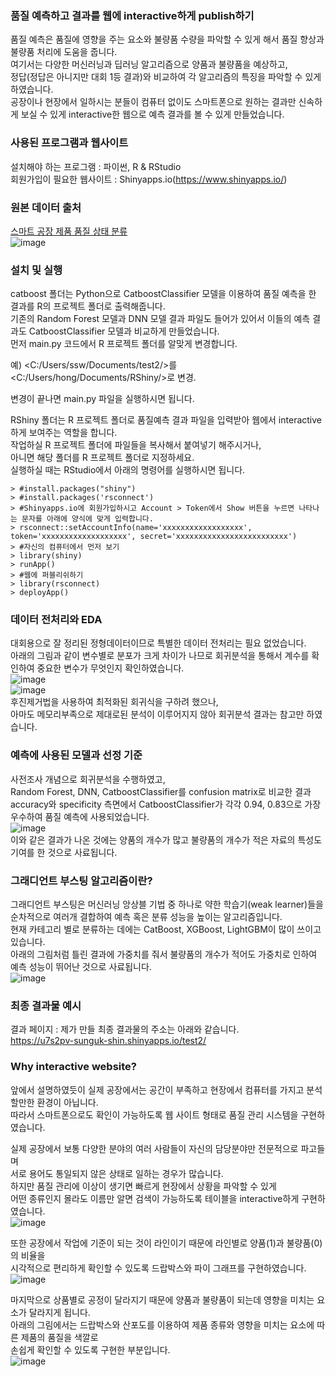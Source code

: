 ### 품질 예측하고 결과를 웹에 interactive하게 publish하기  

품질 예측은 품질에 영향을 주는 요소와 불량품 수량을 파악할 수 있게 해서 품질 향상과 불량품 처리에 도움을 줍니다.  
여기서는 다양한 머신러닝과 딥러닝 알고리즘으로 양품과 불량품을 예상하고,  
정답(정답은 아니지만 대회 1등 결과)와 비교하여 각 알고리즘의 특징을 파악할 수 있게 하였습니다.  
공장이나 현장에서 일하시는 분들이 컴퓨터 없이도 스마트폰으로 원하는 결과만 신속하게 보실 수 있게 interactive한 웹으로 예측 결과를 볼 수 있게 만들었습니다.  

  
### 사용된 프로그램과 웹사이트  
  
설치해야 하는 프로그램 : 파이썬, R & RStudio  
회원가입이 필요한 웹사이트 : Shinyapps.io(https://www.shinyapps.io/)  

  
### 원본 데이터 출처  
  
[스마트 공장 제품 품질 상태 분류](https://dacon.io/competitions/official/236055/data)  
![image](https://github.com/SungUk/quality/assets/5809062/7fdc761b-5e34-44f7-bccb-2ab1ed3c2be1)


### 설치 및 실행  
  
catboost 폴더는 Python으로 CatboostClassifier 모델을 이용하여 품질 예측을 한 결과를 R의 프로젝트 폴더로 출력해줍니다.  
기존의 Random Forest 모델과 DNN 모델 결과 파일도 들어가 있어서 이들의 예측 결과도 CatboostClassifier 모델과 비교하게 만들었습니다.  
먼저 main.py 코드에서 R 프로젝트 폴더를 알맞게 변경합니다.  
  
예) <C:/Users/ssw/Documents/test2/>를 <C:/Users/hong/Documents/RShiny/>로 변경.
  
변경이 끝나면 main.py 파일을 실행하시면 됩니다.  

RShiny 폴더는 R 프로젝트 폴더로 품질예측 결과 파일을 입력받아 웹에서 interactive하게 보여주는 역할을 합니다.  
작업하실 R 프로젝트 폴더에 파일들을 복사해서 붙여넣기 해주시거나,  
아니면 해당 폴더를 R 프로젝트 폴더로 지정하세요.  
실행하실 때는 RStudio에서 아래의 명령어를 실행하시면 됩니다.  
```
> #install.packages("shiny")
> #install.packages('rsconnect')
> #Shinyapps.io에 회원가입하시고 Account > Token에서 Show 버튼을 누르면 나타나는 문자를 아래에 양식에 맞게 입력합니다.
> rsconnect::setAccountInfo(name='xxxxxxxxxxxxxxxxxx', token='xxxxxxxxxxxxxxxxxxx', secret='xxxxxxxxxxxxxxxxxxxxxxxxx')
> #자신의 컴퓨터에서 먼저 보기
> library(shiny)
> runApp()
> #웹에 퍼블리쉬하기
> library(rsconnect)
> deployApp()
```


### 데이터 전처리와 EDA  
  
대회용으로 잘 정리된 정형데이터이므로 특별한 데이터 전처리는 필요 없었습니다.  
아래의 그림과 같이 변수별로 분포가 크게 차이가 나므로 회귀분석을 통해서 계수를 확인하여 중요한 변수가 무엇인지 확인하였습니다.  
![image](https://github.com/SungUk/quality/assets/5809062/ba77d349-2348-4922-9ffe-41aa093dfe7e)  
![image](https://github.com/SungUk/quality/assets/5809062/584c4333-33ab-45f6-aa8a-56651bd44eb7)  
후진제거법을 사용하여 최적화된 회귀식을 구하려 했으나,  
아마도 메모리부족으로 제대로된 분석이 이루어지지 않아 회귀분석 결과는 참고만 하였습니다.  

  
### 예측에 사용된 모델과 선정 기준  
  
사전조사 개념으로 회귀분석을 수행하였고,  
Random Forest, DNN, CatboostClassifier를 confusion matrix로 비교한 결과  
accuracy와 specificity 측면에서 CatboostClassifier가 각각 0.94, 0.83으로 가장 우수하여 품질 예측에 사용되었습니다.  
![image](https://github.com/SungUk/quality/assets/5809062/8dd8bcd2-e7c7-4baa-a492-98ac6d5337c5)  
이와 같은 결과가 나온 것에는 양품의 개수가 많고 불량품의 개수가 적은 자료의 특성도 기여를 한 것으로 사료됩니다.  


### 그래디언트 부스팅 알고리즘이란?  
  
그래디언트 부스팅은 머신러닝 앙상블 기법 중 하나로 약한 학습기(weak learner)들을  
순차적으로 여러개 결합하여 예측 혹은 분류 성능을 높이는 알고리즘입니다.  
현재 카테고리 별로 분류하는 데에는 CatBoost, XGBoost, LightGBM이 많이 쓰이고 있습니다.  
아래의 그림처럼 틀린 결과에 가중치를 줘서 불량품의 개수가 적어도 가중치로 인하여 예측 성능이 뛰어난 것으로 사료됩니다.  
![image](https://github.com/SungUk/quality/assets/5809062/9cd5e524-33af-4be4-b735-b180a1fe8ee3)  


### 최종 결과물 예시  
  
결과 페이지 : 제가 만들 최종 결과물의 주소는 아래와 같습니다.  
https://u7s2pv-sunguk-shin.shinyapps.io/test2/  
  

### Why interactive website?  
  
앞에서 설명하였듯이 실제 공장에서는 공간이 부족하고 현장에서 컴퓨터를 가지고 분석할만한 환경이 아닙니다.  
따라서 스마트폰으로도 확인이 가능하도록 웹 사이트 형태로 품질 관리 시스템을 구현하였습니다.  

실제 공장에서 보통 다양한 분야의 여러 사람들이 자신의 담당분야만 전문적으로 파고들며  
서로 용어도 통일되지 않은 상태로 일하는 경우가 많습니다.  
하지만 품질 관리에 이상이 생기면 빠르게 현장에서 상황을 파악할 수 있게  
어떤 종류인지 몰라도 이름만 알면 검색이 가능하도록 테이블을 interactive하게 구현하였습니다.  
![image](https://github.com/SungUk/quality/assets/5809062/58866956-dc07-448f-bf39-cad0fe610ea0)

또한 공장에서 작업에 기준이 되는 것이 라인이기 때문에 라인별로 양품(1)과 불량품(0)의 비율을  
시각적으로 편리하게 확인할 수 있도록 드랍박스와 파이 그래프를 구현하였습니다.  
![image](https://github.com/SungUk/quality/assets/5809062/039bd4a7-1346-46f4-b14f-3d9a95e5a169)

마지막으로 상품별로 공정이 달라지기 때문에 양품과 불량품이 되는데 영향을 미치는 요소가 달라지게 됩니다.  
아래의 그림에서는 드랍박스와 산포도를 이용하여 제품 종류와 영향을 미치는 요소에 따른 제품의 품질을 색깔로  
손쉽게 확인할 수 있도록 구현한 부분입니다.  
![image](https://github.com/SungUk/quality/assets/5809062/5863e3a6-8252-4af3-baf1-2f100ac9cea5)

  
